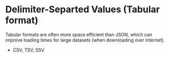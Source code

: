 # Delimiter-Separted Values (Tabular format)
Tabular formats are often more space efficient than JSON, which can improve loading times for large datasets (when downloading over internet).
- CSV, TSV, SSV
